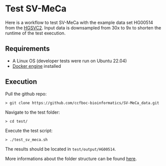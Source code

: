 # Test SV-MeCa
Here is a workflow to test SV-MeCa with the example data set HG00514 from the [HGSVC2](https://www.internationalgenome.org/data-portal/data-collection/hgsvc2). Input data is downsampled from 30x to 9x to shorten the runtime of the test execution.

## Requirements

* A Linux OS (developer tests were run on Ubuntu 22.04)
* [Docker engine](https://docs.docker.com/engine/install/) installed

## Execution

Pull the github repo:
``` 
> git clone https://github.com/ccfboc-bioinformatics/SV-MeCa_data.git
```

Navigate to the test folder:
``` 
> cd test/
```

Execute the test script:
```
> ./test_sv_meca.sh
```

The results should be located in `test/output/HG00514`.

More informations about the folder structure can be found [here](https://github.com/ccfboc-bioinformatics/SV-MeCa?tab=readme-ov-file#folder-structure).

